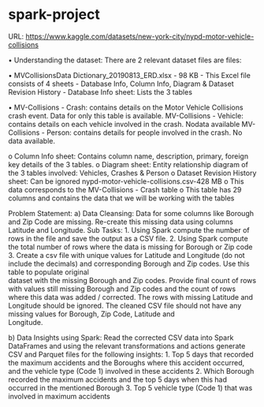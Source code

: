 # spark-project

URL: https://www.kaggle.com/datasets/new-york-city/nypd-motor-vehicle-collisions

• Understanding the dataset:
There are 2 relevant dataset files are files:

• MVCollisionsData Dictionary_20190813_ERD.xlsx - 98 KB
      -  This Excel file consists of 4 sheets - Database Info, Column Info, Diagram & Dataset Revision History
      -  Database Info sheet: Lists the 3 tables
      
• MV-Collisions - Crash: contains details on the Motor Vehicle Collisions crash event. Data for only this table is available.
  MV-Collisions - Vehicle: contains details on each vehicle involved in the crash. Nodata available
  MV-Collisions - Person: contains details for people involved in the crash. No data available.
  
o Column Info sheet: Contains column name, description, primary, foreign key details of the 3 tables.
o Diagram sheet: Entity relationship diagram of the 3 tables involved: Vehicles, Crashes &  Person
o Dataset Revision History sheet: Can be ignored
      nypd-motor-vehicle-collisions.csv-428 MB
o This data corresponds to the MV-Collisions - Crash table
o This table has 29 columns and contains the data that we will be working with the tables 

Problem Statement:
a) Data Cleansing:
    Data for some columns like Borough and Zip Code are missing. Re-create this missing data using columns Latitude and Longitude.
    Sub Tasks:
        1. Using Spark compute the number of rows in the file and save the output as a CSV file.
        2. Using Spark compute the total number of rows where the data is missing for Borough or Zip code
        3. Create a csv file with unique values for Latitude and Longitude (do not include the decimals) and corresponding Borough and Zip codes. Use this table to populate original     
            dataset with the missing Borough and Zip codes. Provide final count of rows with values still missing Borough and Zip codes and the count of rows where this data was added /                corrected. The rows with missing Latitude and Longitude should be ignored. The cleaned CSV file should not have any missing values for Borough, Zip Code, Latitude and         
            Longitude.
            
b) Data Insights using Spark:
    Read the corrected CSV data into Spark DataFrames and using the relevant transformations and actions generate CSV and Parquet files for the following insights:
    1.  Top 5 days that recorded the maximum accidents and the Boroughs where this accident occurred, and the vehicle type (Code 1) involved in these accidents
    2.  Which Borough recorded the maximum accidents and the top 5 days when this had occurred in the mentioned Borough
    3.  Top 5 vehicle type (Code 1) that was involved in maximum accidents
